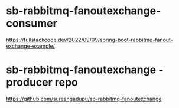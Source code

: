 # sb-rabbitmq-fanoutexchange-consumer

https://fullstackcode.dev/2022/09/09/spring-boot-rabbitmq-fanout-exchange-example/

# sb-rabbitmq-fanoutexchange - producer repo

https://github.com/sureshgadupu/sb-rabbitmq-fanoutexchange
